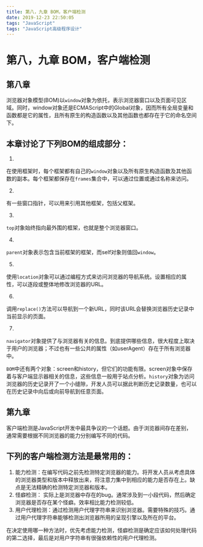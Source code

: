 ```yaml
---
title: 第八，九章 BOM，客户端检测
date: 2019-12-23 22:50:05
tags: "JavaScript"
tags: "JavaScript高级程序设计"
---
```


# 第八，九章 BOM，客户端检测

## 第八章

浏览器对象模型(BOM)以`window`对象为依托，表示浏览器窗口以及页面可见区域。同时，window对象还是ECMAScript中的Global对象，因而所有全局变量和函数都是它的属性，且所有原生的构造函数以及其他函数也都存在于它的命名空间下。

## 本章讨论了下列BOM的组成部分：

1. 
在使用框架时，每个框架都有自己的`window`对象以及所有原生构造函数及其他函数的副本。每个框架都保存在`frames`集合中，可以通过位置或通过名称来访问。

2. 
有一些窗口指针，可以用来引用其他框架，包括父框架。

3. 
`top`对象始终指向最外围的框架，也就是整个浏览器窗口。

4. 
`parent`对象表示包含当前框架的框架，而self对象则值回`window`。

5. 
使用`location`对象可以通过编程方式来访问浏览器的导航系统。设置相应的属性，可以逐段或整体地修改浏览器的URL。

6. 
调用`replace()`方法可以导航到一个新URL，同时该URL会替换浏览器历史记录中当前显示的页面。

7. 
`navigator`对象提供了与浏览器有关的信息。到底提供哪些信息，很大程度上取决于用户的浏览器；不过也有一些公共的属性（如userAgent）存在于所有浏览器中。

`BOM`中还有两个对象：screen和history，但它们的功能有限。screen对象中保存着与客户端显示器相关的信息，这些信息一般用于站点分析。`history`对象为访问浏览器的历史记录开了一个小缝隙，开发人员可以据此判断历史记录数量，也可以在历史记录中向后或向前导航到任意页面。

## 第九章

客户端检测是JavaScript开发中最具争议的一个话题。由于浏览器间存在差别，通常需要根据不同浏览器的能力分别编写不同的代码。

## 下列的客户端检测方法是最常用的：

1. 能力检测：在编写代码之前先检测特定浏览器的能力。将开发人员从考虑具体的浏览器类型和版本中释放出来，将注意力集中到相应的能力是否存在上。缺点是无法精确的检测特定浏览器和版本。
2. 怪癖检测： 实际上是浏览器中存在的bug。通常涉及到一小段代码，然后确定浏览器是否存在某个怪癖。效率相比能力检测较低。
3. 用户代理检测：通过检测用户代理字符串来识别浏览器。需要特殊的技巧。通过用户代理字符串能够检测出浏览器所用的呈现引擎以及所在的平台。

在决定使用哪一种方法时，优先考虑能力检测，怪癖检测是确定应该如何处理代码的第二选择，最后是对用户字符串有很强依赖性的用户代理检测。

